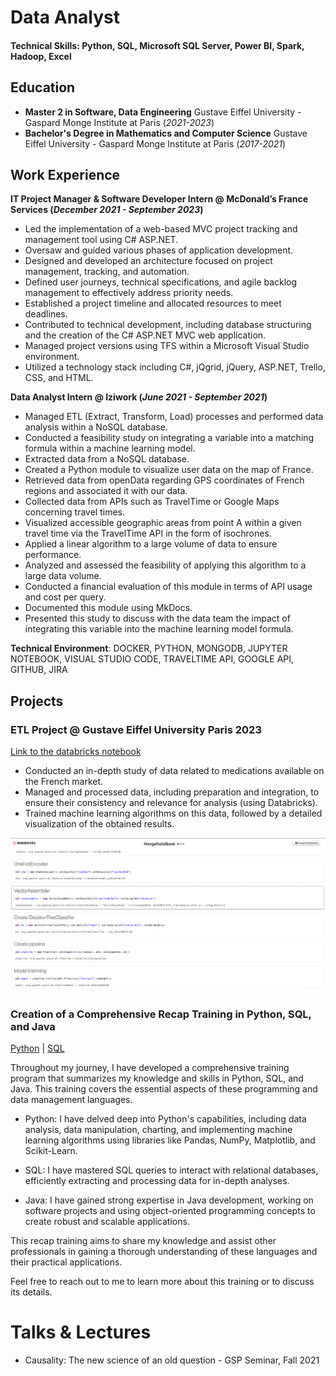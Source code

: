 # Data Analyst

#### Technical Skills: Python, SQL, Microsoft SQL Server, Power BI, Spark, Hadoop, Excel

## Education
- **Master 2 in Software, Data Engineering**  Gustave Eiffel University - Gaspard Monge Institute at Paris (_2021-2023_)
- **Bachelor's Degree in Mathematics and Computer Science**  Gustave Eiffel University - Gaspard Monge Institute at Paris (_2017-2021_)


## Work Experience
**IT Project Manager & Software Developer Intern @ McDonald’s France Services (_December 2021 - September 2023_)**
- Led the implementation of a web-based MVC project tracking and management tool using C# ASP.NET.
- Oversaw and guided various phases of application development.
- Designed and developed an architecture focused on project management, tracking, and automation.
- Defined user journeys, technical specifications, and agile backlog management to effectively address priority needs.
- Established a project timeline and allocated resources to meet deadlines.
- Contributed to technical development, including database structuring and the creation of the C# ASP.NET MVC web application.
- Managed project versions using TFS within a Microsoft Visual Studio environment.
- Utilized a technology stack including C#, jQgrid, jQuery, ASP.NET, Trello, CSS, and HTML.

**Data Analyst Intern @ Iziwork (_June 2021 - September 2021_)**

- Managed ETL (Extract, Transform, Load) processes and performed data analysis within a NoSQL database.
- Conducted a feasibility study on integrating a variable into a matching formula within a machine learning model.
- Extracted data from a NoSQL database.
- Created a Python module to visualize user data on the map of France.
- Retrieved data from openData regarding GPS coordinates of French regions and associated it with our data.
- Collected data from APIs such as TravelTime or Google Maps concerning travel times.
- Visualized accessible geographic areas from point A within a given travel time via the TravelTime API in the form of isochrones.
- Applied a linear algorithm to a large volume of data to ensure performance.
- Analyzed and assessed the feasibility of applying this algorithm to a large data volume.
- Conducted a financial evaluation of this module in terms of API usage and cost per query.
- Documented this module using MkDocs.
- Presented this study to discuss with the data team the impact of integrating this variable into the machine learning model formula.

**Technical Environment**: DOCKER, PYTHON, MONGODB, JUPYTER NOTEBOOK, VISUAL STUDIO CODE, TRAVELTIME API, GOOGLE API, GITHUB, JIRA

## Projects
### ETL Project @ Gustave Eiffel University Paris 2023
[Link to the databricks notebook](https://databricks-prod-cloudfront.cloud.databricks.com/public/4027ec902e239c93eaaa8714f173bcfc/4475201351668581/4017966511050725/7429548704676706/latest.html)

- Conducted an in-depth study of data related to medications available on the French market.
- Managed and processed data, including preparation and integration, to ensure their consistency and relevance for analysis (using Databricks).
- Trained machine learning algorithms on this data, followed by a detailed visualization of the obtained results.


![Notebook](image.png)
### Creation of a Comprehensive Recap Training in Python, SQL, and Java
[Python](https://github.com/Gogo-IGM-BK/Python-Data) | [SQL](https://github.com/Gogo-IGM-BK/SQL)

Throughout my journey, I have developed a comprehensive training program that summarizes my knowledge and skills in Python, SQL, and Java. This training covers the essential aspects of these programming and data management languages.

- Python: I have delved deep into Python's capabilities, including data analysis, data manipulation, charting, and implementing machine learning algorithms using libraries like Pandas, NumPy, Matplotlib, and Scikit-Learn.

- SQL: I have mastered SQL queries to interact with relational databases, efficiently extracting and processing data for in-depth analyses.

- Java: I have gained strong expertise in Java development, working on software projects and using object-oriented programming concepts to create robust and scalable applications.

This recap training aims to share my knowledge and assist other professionals in gaining a thorough understanding of these languages and their practical applications.

Feel free to reach out to me to learn more about this training or to discuss its details.


# Talks & Lectures
- Causality: The new science of an old question - GSP Seminar, Fall 2021





